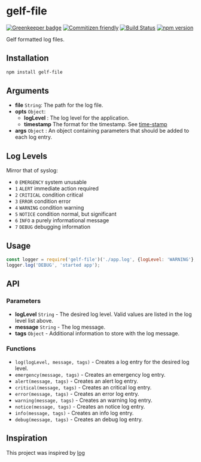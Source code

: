 # gelf-file

[![Greenkeeper badge](https://badges.greenkeeper.io/jessie-codes/gelf-file.svg)](https://greenkeeper.io/)
[![Commitizen friendly](https://img.shields.io/badge/commitizen-friendly-brightgreen.svg)](http://commitizen.github.io/cz-cli/)
[![Build Status](https://travis-ci.org/jessie-codes/gelf-file.svg?branch=master)](https://travis-ci.org/jessie-codes/gelf-file)
[![npm version](https://badge.fury.io/js/gelf-file.svg)](https://badge.fury.io/js/gelf-file)

Gelf formatted log files.

## Installation

```bash
npm install gelf-file
```

## Arguments

+ **file** `String`: The path for the log file.
+ **opts** `Object`:
	+ **logLevel** : The log level for the application.
	+ **timestamp** The format for the timestamp. See [time-stamp](https://www.npmjs.com/package/time-stamp)
+ **args** `Object` : An object containing parameters that should be added to each log entry.

## Log Levels

 Mirror that of syslog:
 
  - `0` `EMERGENCY`   system unusable
  - `1` `ALERT`       immediate action required
  - `2` `CRITICAL`    condition critical
  - `3` `ERROR`       condition error
  - `4` `WARNING`     condition warning
  - `5` `NOTICE`      condition normal, but significant 
  - `6` `INFO`        a purely informational message
  - `7` `DEBUG`       debugging information

## Usage

```javascript
const logger = require('gelf-file')('./app.log', {logLevel: 'WARNING'}, {app: 'my-app'});
logger.log('DEBUG', 'started app');
```

## API

### Parameters
+ **logLevel** `String` - The desired log level. Valid values are listed in the log level list above.
+ **message** `String` - The log message.
+ **tags** `Object` - Additional information to store with the log message.

### Functions
+ `log(logLevel, message, tags)` - Creates a log entry for the desired log level.
+ `emergency(message, tags)` - Creates an emergency log entry.
+ `alert(message, tags)` - Creates an alert log entry.
+ `critical(message, tags)` - Creates an critical log entry.
+ `error(message, tags)` - Creates an error log entry.
+ `warning(message, tags)` - Creates an warning log entry.
+ `notice(message, tags)` - Creates an notice log entry.
+ `info(message, tags)` - Creates an info log entry.
+ `debug(message, tags)` - Creates an debug log entry.

## Inspiration

This project was inspired by [log](https://www.npmjs.com/package/log)